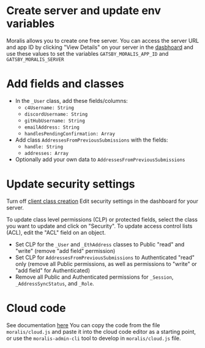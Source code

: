 # Create server and update env variables

Moralis allows you to create one free server. You can access the server URL and app ID by clicking "View Details" on your server in the [dasbhoard](https://admin.moralis.io/servers) and use these values to set the variables `GATSBY_MORALIS_APP_ID` and `GATSBY_MORALIS_SERVER`

# Add fields and classes

- In the `_User` class, add these fields/columns:
  - `c4Username: String`
  - `discordUsername: String`
  - `gitHubUsername: String`
  - `emailAddress: String`
  - `handlesPendingConfirmation: Array`
- Add class `AddressesFromPreviousSubmissions` with the fields:
  - `handle: String`
  - `addresses: Array`
- Optionally add your own data to `AddressesFromPreviousSubmissions`

# Update security settings

Turn off [client class creation](https://docs.moralis.io/moralis-dapp/database/security#client-class-creation)
Edit security settings in the dashboard for your server.

To update class level permissions (CLP) or protected fields, select the class you want to update and click on "Security". To update access control lists (ACL), edit the "ACL" field on an object.

- Set CLP for the `_User` and `_EthAddress` classes to Public "read" and "write" (remove "add field" permission)
- Set CLP for `AddressesFromPreviousSubmissions` to Authenticated "read" only (remove all Public permissions, as well as permissions to "write" or "add field" for Authenticated)
- Remove all Public and Authenticated permissions for `_Session`, `_AddressSyncStatus`, and `_Role`.

# Cloud code

See documentation [here](https://docs.moralis.io/moralis-dapp/cloud-code/cloud-functions)
You can copy the code from the file `moralis/cloud.js` and paste it into the cloud code editor as a starting point, or use the `moralis-admin-cli` tool to develop in `moralis/cloud.js` file.
